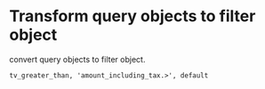 # Transform query objects to filter object

convert query objects to filter object. 


```
tv_greater_than, 'amount_including_tax.>', default
```